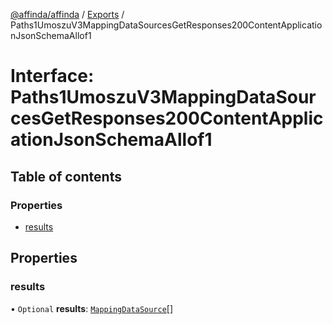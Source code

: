 [@affinda/affinda](../README.md) / [Exports](../modules.md) / Paths1UmoszuV3MappingDataSourcesGetResponses200ContentApplicationJsonSchemaAllof1

# Interface: Paths1UmoszuV3MappingDataSourcesGetResponses200ContentApplicationJsonSchemaAllof1

## Table of contents

### Properties

- [results](Paths1UmoszuV3MappingDataSourcesGetResponses200ContentApplicationJsonSchemaAllof1.md#results)

## Properties

### results

• `Optional` **results**: [`MappingDataSource`](MappingDataSource.md)[]
